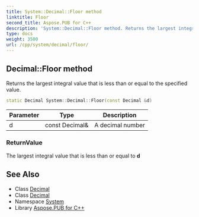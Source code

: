 ```yaml
---
title: System::Decimal::Floor method
linktitle: Floor
second_title: Aspose.PUB for C++
description: 'System::Decimal::Floor method. Returns the largest integral value that is less than or equal to the specified value in C++.'
type: docs
weight: 3500
url: /cpp/system/decimal/floor/
---
```

## Decimal::Floor method


Returns the largest integral value that is less than or equal to the specified value.

```cpp
static Decimal System::Decimal::Floor(const Decimal &d)
```


| Parameter | Type | Description |
| --- | --- | --- |
| d | const Decimal\& | A decimal number |

### ReturnValue

The largest integral value that is less than or equal to **d**

## See Also

* Class [Decimal](../)
* Class [Decimal](../)
* Namespace [System](../../)
* Library [Aspose.PUB for C++](../../../)
